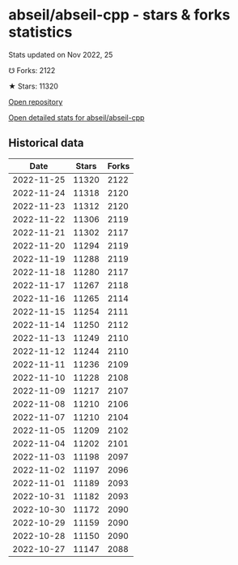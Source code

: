 # abseil/abseil-cpp - stars & forks statistics

Stats updated on Nov 2022, 25

☋ Forks: 2122

★ Stars: 11320

[Open repository](https://github.com/abseil/abseil-cpp)

[Open detailed stats for abseil/abseil-cpp](https://reviewgithub.com/rep/abseil/abseil-cpp)

## Historical data
| Date | Stars | Forks |
|------|-------|-------|
| 2022-11-25 | 11320 | 2122 | 
| 2022-11-24 | 11318 | 2120 | 
| 2022-11-23 | 11312 | 2120 | 
| 2022-11-22 | 11306 | 2119 | 
| 2022-11-21 | 11302 | 2117 | 
| 2022-11-20 | 11294 | 2119 | 
| 2022-11-19 | 11288 | 2119 | 
| 2022-11-18 | 11280 | 2117 | 
| 2022-11-17 | 11267 | 2118 | 
| 2022-11-16 | 11265 | 2114 | 
| 2022-11-15 | 11254 | 2111 | 
| 2022-11-14 | 11250 | 2112 | 
| 2022-11-13 | 11249 | 2110 | 
| 2022-11-12 | 11244 | 2110 | 
| 2022-11-11 | 11236 | 2109 | 
| 2022-11-10 | 11228 | 2108 | 
| 2022-11-09 | 11217 | 2107 | 
| 2022-11-08 | 11210 | 2106 | 
| 2022-11-07 | 11210 | 2104 | 
| 2022-11-05 | 11209 | 2102 | 
| 2022-11-04 | 11202 | 2101 | 
| 2022-11-03 | 11198 | 2097 | 
| 2022-11-02 | 11197 | 2096 | 
| 2022-11-01 | 11189 | 2093 | 
| 2022-10-31 | 11182 | 2093 | 
| 2022-10-30 | 11172 | 2090 | 
| 2022-10-29 | 11159 | 2090 | 
| 2022-10-28 | 11150 | 2090 | 
| 2022-10-27 | 11147 | 2088 | 

